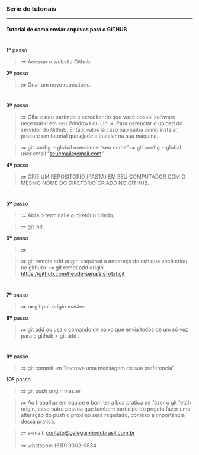 
### Série de tutoriais 

----

#### Tutorial de como enviar arquivos para o GITHUB

#

**1º** passo

> ***:=*** Acessar o website Github.

**2º** passo
  
> ***:=*** Criar um novo repositório.

#

**3º** passo 

> ***:=*** Olha estou partindo e acreditando que você possui software necessário em seu Windows ou Linux. Para gerenciar o upload do servidor do Github. Então, valos lá caso não saiba como instalar, procure um tutorial que ajude a instalar na sua máquina.

> ***:=*** git config --global user.name “seu nome”
> ***:=*** git config --global user.email “seuemail@email.com”
 
**4º** passo

> ***:=*** CRIE UM REPOSITÓRIO (PASTA) EM SEU COMPUTADOR COM O MESMO NOME DO DIRETÓRIO CRIADO NO GITHUB.<br>

#

**5º** passo

> ***:=*** Abra o terminal e o diretório criado,

> ***:=*** git init

**6º** passo

> ***:=***

> ***:=*** git remote add origin <aqui vai o endereço do ssh que você criou no github>
> ***:=*** git remot add origin https://github.com/heudersena/sisTotal.git

#

**7º** passo

> ***:=***
> ***:=*** git pull origin master<br>
 
**8º** passo

> ***:=*** git add <nome do arquivo> ou usa o comando de baixo que envia todos de um só vez para o github > git add .

#

**9º** passo

> ***:=***  git commit -m “escreva uma mensagem de sua preferencia”

**10º** passo

> ***:=*** git push origin master

> ***:=*** Ao trabalhar em equipe é bom ter a boa pratica de fazer o git fetch origin, caso outra pessoa que tambem participe do projeto fazer uma alteração do push o proxímo será regeitado, por isso á importância dessa pratica.

> ***:=*** e-mail: contato@galeguinhodobrasil.com.br<br><br>
> ***:=*** whatsapp: (61)9 9302-9884<br>
